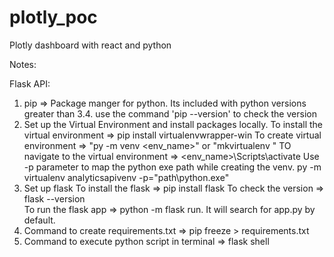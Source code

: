 # plotly_poc
Plotly dashboard with react and python 


Notes:

Flask API:

1. pip => Package manger for python. Its included with python versions greater than 3.4. use the command 'pip --version' to check the version
2. Set up the Virtual Environment and install packages locally.
    To install the virtual environment => pip install virtualenvwrapper-win
    To create virtual environment => "py -m venv <env_name>" or "mkvirtualenv <envName>"
    TO navigate to the virtual environment => <env_name>\Scripts\activate
    Use -p parameter to map the python exe path while creating the venv. py -m virtualenv analyticsapivenv -p="path\python.exe"
3. Set up flask
    To install the flask => pip install flask
    To check the version => flask --version  
    To run the flask app => python -m flask run. It will search for app.py by default.
4. Command to create requirements.txt => pip freeze > requirements.txt 
5. Command to execute python script in terminal => flask shell
       